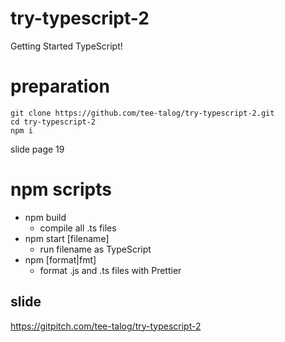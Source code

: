 # try-typescript-2
Getting Started TypeScript!

# preparation
```
git clone https://github.com/tee-talog/try-typescript-2.git
cd try-typescript-2
npm i
```

slide page 19

# npm scripts
* npm build
  * compile all .ts files
* npm start [filename]
  * run filename as TypeScript
* npm [format|fmt]
  * format .js and .ts files with Prettier

## slide
https://gitpitch.com/tee-talog/try-typescript-2
